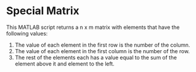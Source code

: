 # Special Matrix
This MATLAB script returns a n x m matrix with elements that have the following values:
1. The value of each element in the first row is the number of the column.
2. The value of each element in the first column is the number of the row.
3. The rest of the elements each has a value equal to the sum of the element above it and element to the left.

